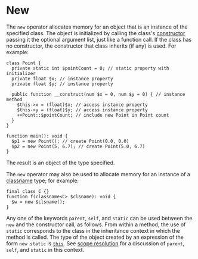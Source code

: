 # New

The `new` operator allocates memory for an object that is an instance of the specified class.  The object is initialized by calling the
class's [constructor](/docs/hack/classes/constructors) passing it the optional argument list, just like a function call. If the class has no
constructor, the constructor that class inherits (if any) is used.  For example:

```hack
class Point {
  private static int $pointCount = 0; // static property with initializer
  private float $x; // instance property
  private float $y; // instance property

  public function __construct(num $x = 0, num $y = 0) { // instance method
    $this->x = (float)$x; // access instance property
    $this->y = (float)$y; // access instance property
    ++Point::$pointCount; // include new Point in Point count
  }
}

function main(): void {
  $p1 = new Point(); // create Point(0.0, 0.0)
  $p2 = new Point(5, 6.7); // create Point(5.0, 6.7)
}
```

The result is an object of the type specified.

The `new` operator may also be used to allocate memory for an instance of a [classname](/docs/hack/built-in-types/classname) type; for example:

```hack
final class C {}
function f(classname<C> $clsname): void {
  $w = new $clsname();
}
```

Any one of the keywords `parent`, `self`, and `static` can be used between the `new` and the constructor call, as follows. From within a
method, the use of `static` corresponds to the class in the inheritance context in which the method is called. The type of the object
created by an expression of the form `new static` is
[`this`](/docs/hack/built-in-types/this). See [scope resolution](/docs/hack/expressions-and-operators/scope-resolution) for a discussion of `parent`,
`self`, and `static` in this context.
